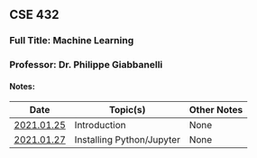 ## CSE 432
### Full Title: Machine Learning
### Professor: Dr. Philippe Giabbanelli

#### Notes:

|    Date    | Topic(s) | Other Notes |
| ---------- | -------- | ----- |
| [2021.01.25](2021.01.25.md) | Introduction | None |
| [2021.01.27](2021.01.27.md) | Installing Python/Jupyter | None |